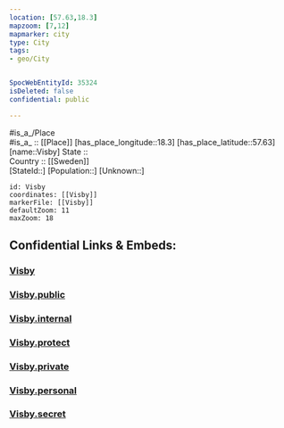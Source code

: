```yaml
---
location: [57.63,18.3] 
mapzoom: [7,12] 
mapmarker: city 
type: City
tags:
- geo/City


SpocWebEntityId: 35324
isDeleted: false
confidential: public

---
```

#is_a_/Place  
#is_a_ :: [[Place]] 
[has_place_longitude::18.3] 
[has_place_latitude::57.63] 
[name::Visby] 
State ::  
Country :: [[Sweden]]  
[StateId::] 
[Population::] 
[Unknown::] 


```leaflet
id: Visby
coordinates: [[Visby]] 
markerFile: [[Visby]] 
defaultZoom: 11 
maxZoom: 18
```


## Confidential Links & Embeds: 

### [Visby](/_Standards/Earth/Continent/Europe/Europe~North/Sweden/Provinces~Sweden/Gotland/City/Visby.md) 

### [Visby.public](/_public/Earth/Continent/Europe/Europe~North/Sweden/Provinces~Sweden/Gotland/City/Visby.public.md) 

### [Visby.internal](/_internal/Earth/Continent/Europe/Europe~North/Sweden/Provinces~Sweden/Gotland/City/Visby.internal.md) 

### [Visby.protect](/_protect/Earth/Continent/Europe/Europe~North/Sweden/Provinces~Sweden/Gotland/City/Visby.protect.md) 

### [Visby.private](/_private/Earth/Continent/Europe/Europe~North/Sweden/Provinces~Sweden/Gotland/City/Visby.private.md) 

### [Visby.personal](/_personal/Earth/Continent/Europe/Europe~North/Sweden/Provinces~Sweden/Gotland/City/Visby.personal.md) 

### [Visby.secret](/_secret/Earth/Continent/Europe/Europe~North/Sweden/Provinces~Sweden/Gotland/City/Visby.secret.md)

